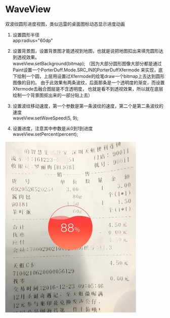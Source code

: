 # WaveView
双波纹圆形进度视图，类似迅雷的桌面图标动态显示进度动画

1. 设置圆形半径  
    app:radius="60dp"
    
2. 设置背景图，设置背景图才能透视到地图，也就是说把地图扣出来填充圆形达到透视效果。  
    waveView.setBackground(bitmap);
    （因为大部分圆形图像大部分都是通过Paint设置一个PorterDuff.Mode.SRC_IN的PorterDuffXfermode
    来实现，底下绘制一个圆，上层用设置过Xfermode的绘笔draw一个bitmap上去达到圆形图像的目的。
    由于此效果有两条波纹，后面那条是一个透明度的渐变，而设置Xfermode去融合图层是不含透明度，
    也就是看不到透视效果，所以就在底层绘制一个背景图抠出来的一部分贴上去）

3. 设置波纹移动速度，第一个参数是第一条波纹的速度，第二个是第二条波纹的速度  
    waveView.setWaveSpeed(5, 9);    

4. 设置进度，注意其中参数是从0到1到进度  
    waveView.setPercent(percent);
    

![demo](https://raw.githubusercontent.com/Bvin/WaveView/master/demo/src/main/assets/demo.jpg)
